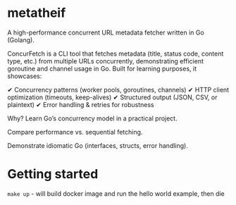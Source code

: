 # metatheif
A high-performance concurrent URL metadata fetcher written in Go (Golang).

ConcurFetch is a CLI tool that fetches metadata (title, status code, content type, etc.) from multiple URLs concurrently, demonstrating efficient goroutine and channel usage in Go. Built for learning purposes, it showcases:

✔ Concurrency patterns (worker pools, goroutines, channels)
✔ HTTP client optimization (timeouts, keep-alives)
✔ Structured output (JSON, CSV, or plaintext)
✔ Error handling & retries for robustness

Why?
Learn Go’s concurrency model in a practical project.

Compare performance vs. sequential fetching.

Demonstrate idiomatic Go (interfaces, structs, error handling).


# Getting started
`make up` - will build docker image and run the hello world example, then die